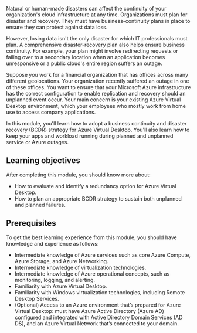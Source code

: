 Natural or human-made disasters can affect the continuity of your organization's cloud infrastructure at any time. Organizations must plan for disaster and recovery. They must have business-continuity plans in place to ensure they can protect against data loss.

However, losing data isn't the only disaster for which IT professionals must plan. A comprehensive disaster-recovery plan also helps ensure business continuity. For example, your plan might involve redirecting requests or failing over to a secondary location when an application becomes unresponsive or a public cloud's entire region suffers an outage.

Suppose you work for a financial organization that has offices across many different geolocations. Your organization recently suffered an outage in one of these offices. You want to ensure that your Microsoft Azure infrastructure has the correct configuration to enable replication and recovery should an unplanned event occur. Your main concern is your existing Azure Virtual Desktop environment, which your employees who mostly work from home use to access company applications.

In this module, you'll  learn how to adopt a business continuity and disaster recovery (BCDR) strategy for Azure Virtual Desktop. You'll also learn how to keep your apps and workload running during planned and unplanned service or Azure outages.

## Learning objectives

After completing this module, you should know more about:

- How to evaluate and identify a redundancy option for Azure Virtual Desktop.
- How to plan an appropriate BCDR strategy to sustain both unplanned and planned failures.

## Prerequisites

To get the best learning experience from this module, you should have knowledge and experience as follows:

- Intermediate knowledge of Azure services such as core Azure Compute, Azure Storage, and Azure Networking.
- Intermediate knowledge of virtualization technologies.
- Intermediate knowledge of Azure operational concepts, such as monitoring, logging, and alerting.
- Familiarity with Azure Virtual Desktop.
- Familiarity with Windows virtualization technologies, including Remote Desktop Services.
- (Optional) Access to an Azure environment that’s prepared for Azure Virtual Desktop: must have Azure Active Directory (Azure AD) configured and integrated with Active Directory Domain Services (AD DS), and an Azure Virtual Network that’s connected to your domain.
